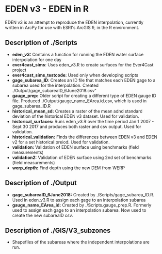 # EDEN v3 - EDEN in R

EDEN v3 is an attempt to reproduce the EDEN interpolation, currently written in ArcPy for use with ESRI's ArcGIS 9, in the R environment.

## Description of ./Scripts

- **eden\_v3:**  Contains a function for running the EDEN water surface interpolation for one day
- **ever4cast\_sims:** Uses eden\_v3.R to create surfaces for the Ever4Cast project
- **ever4cast\_sims\_testcode:** Used only when developing scripts
- **gage\_subarea\_ID**: Creates an ID file that matches each EDEN gage to a subarea used for the interpolation. Created ./Output/gage\_subareaID\_6June2018.csv"
- **gauge\_prep:** Older script for creating a different type of EDEN gauge ID file. Produced ./Output/gauge\_name\_EArea.id.csv, which is used in gage\_subarea\_ID.R
- **historical\_mean\_sd:** Creates a raster of the mean adnd standard deviation of the historical EDEN v3 dataset.  Used for validation.
- **historical\_surfaces:** Runs eden\_v3.R over the time period Jan 1 2007 - Sept 30 2017 and produces both raster and csv output. Used for validation.
- **historical\_validation:** Finds the differences between EDEN v3 and EDEN v2 for a set historical preiod. Used for validation.
- **validation:** Validation of EDEN surface using benchmarks (field measurements)
- **validation2:** Validation of EDEN surface using 2nd set of benchmarks (field measurements)
- **werp\_depth:** Find depth using the new DEM from WERP

## Description of ./Output

- **gage\_subareaID\_6June2018:** Created by ./Scripts/gage\_subarea\_ID.R.  Used in eden\_v3.R to assign each gage to an interpolation subarea
- **gauge\_name\_EArea\_id:** Created by ./Scripts.gauge\_prep.R.  Formerly used to assign each gage to an interpolation subarea.  Now used to create the new subareaID csv.

## Description of ./GIS/V3\_subzones
- Shapefiles of the subareas where the independent interpolations are run. 